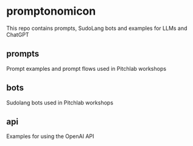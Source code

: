 # promptonomicon

This repo contains prompts, SudoLang bots and examples for LLMs and ChatGPT 

## prompts
Prompt examples and prompt flows used in Pitchlab workshops

## bots
Sudolang bots used in Pitchlab workshops

## api
Examples for using the OpenAI API